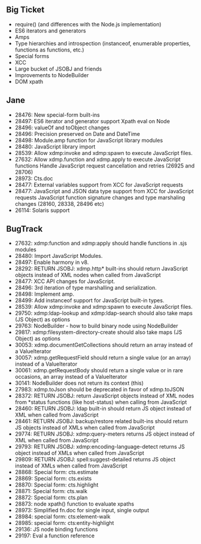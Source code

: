 ## Big Ticket
* require() (and differences with the Node.js implementation)
* ES6 iterators and generators
* Amps
* Type hierarchies and introspection (instanceof, enumerable properties, functions as functions, etc.)
* Special forms
* XCC
* Large bucket of JSOBJ and friends
* Improvements to NodeBuilder
* DOM xpath

## Jane
* 28476: New special-form built-ins 
* 28497: ES6 iterator and generator support 
Xpath eval on Node
* 28496: valueOf and toObject changes 
* 28496: Precision preserved on Date and DateTime 
* 28498: Module.amp function for JavaScript library modules 
* 28480: JavaScript library import 
* 28539: Allow xdmp:invoke and xdmp:spawn to execute JavaScript files. 
* 27632: Allow xdmp.function and xdmp.apply to execute JavaScript functions 
Handle JavaScript request cancellation and retries (26925 and 28706)
* 28973: Cts.doc 
* 28477: External variables support from XCC for JavaScript requests 
* 28477: JavaScript and JSON data type support from XCC for JavaScript requests 
JavaScript function signature changes and type marshaling changes (28160, 28338, 28496 etc)
* 26114: Solaris support 



## BugTrack
* 27632: xdmp:function and xdmp:apply should handle functions in .sjs modules
* 28480: Import JavaScript Modules.
* 28497: Enable harmony in v8.
* 28292: RETURN JSOBJ: xdmp.http* built-ins should return JavaScript objects instead of XML nodes when called from JavaScript
* 28477: XCC API changes for JavaScript.
* 28496: 3rd iteration of type marshalling and serialization.
* 28498: Implement amp.
* 28499: Add instanceof support for JavaScript built-in types.
* 28539: Allow xdmp:invoke and xdmp:spawn to execute JavaScript files.
* 29750: xdmp:ldap-lookup and xdmp:ldap-search should also take maps (JS Object) as options
* 29763: NodeBuilder - how to build binary node using NodeBuilder
* 29817: xdmp:filesystem-directory-create should also take maps (JS Object) as options
* 30053: xdmp.documentGetCollections should return an array instead of a ValueIterator
* 30057: xdmp.getRequestField should return a single value (or an array) instead of a ValueIterator
* 30061: xdmp.getRequestBody should return a single value or in rare occasions, an array instead of a ValueIterator
* 30141: NodeBuilder does not return its context (this)
* 27983: xdmp.toJson should be deprecated in favor of xdmp.toJSON
* 28372: RETURN JSOBJ: return JavaScript objects instead of XML nodes from *status functions (like host-status) when calling from JavaScript
* 28460: RETURN JSOBJ: ldap built-in should return JS object instead of XML when called from JavaScript
* 28461: RETURN JSOBJ: backup/restore related built-ins should return JS objects instead of XMLs when called from JavaScript
* 29774: RETURN JSOBJ: xdmp:query-meters returns JS object instead of XML when called from JavaScript
* 29793: RETURN JSOBJ: xdmp:encoding-language-detect returns JS object instead of XMLs when called from JavaScript
* 29809: RETURN JSOBJ: spell:suggest-detailed returns JS object instead of XMLs when called from JavaScript
* 28868: Special form: cts.estimate
* 28869: Special form: cts.exists
* 28870: Special form: cts.highlight
* 28871: Special form: cts.walk
* 28872: Special form: cts.plan
* 28873: node xpath() function to evaluate xpaths
* 28973: Simplified fn.doc for single input, single output
* 28984: special form: cts:element-walk
* 28985: special form: cts:entity-highlight
* 29136: JS node binding functions
* 29197: Eval a function reference